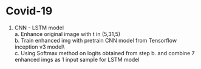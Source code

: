 # Covid-19
1. CNN - LSTM model\
    a. Enhance original image with t in (5,31,5)\
    b. Train enhanced img with pretrain CNN model from Tensorflow inception v3 model\    
    c. Using Softmax method on logits obtained from step b. and combine 7 enhanced imgs as 1 input sample for LSTM model
    
